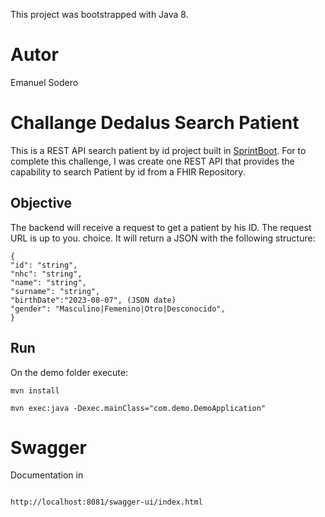 This project was bootstrapped with Java 8.

# Autor

Emanuel Sodero

# Challange Dedalus Search Patient

This is a REST API search patient by id project built in [SprintBoot](https://spring.io/projects/spring-boot). 
For to complete this challenge, I was create one REST API that provides the capability to search Patient by id from a FHIR Repository.

## Objective

The backend will receive a request to get a patient by his ID. The request URL is up to you.
choice.
It will return a JSON with the following structure:
```
{
"id": "string",
"nhc": "string",
"name": "string",
"surname": "string",
"birthDate":"2023-08-07", (JSON date)
"gender": "Masculino|Femenino|Otro|Desconocido",
}
```

## Run

On the demo folder execute:

```
mvn install

mvn exec:java -Dexec.mainClass="com.demo.DemoApplication"

```

# Swagger

Documentation in

```

http://localhost:8081/swagger-ui/index.html

```
